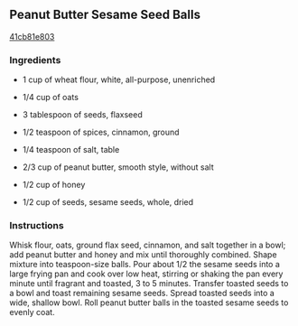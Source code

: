 ## Peanut Butter Sesame Seed Balls

[41cb81e803](http://allrecipes.com/recipe/peanut-butter-sesame-seed-balls/)

### Ingredients

 - 1 cup of wheat flour, white, all-purpose, unenriched

 - 1/4 cup of oats

 - 3 tablespoon of seeds, flaxseed

 - 1/2 teaspoon of spices, cinnamon, ground

 - 1/4 teaspoon of salt, table

 - 2/3 cup of peanut butter, smooth style, without salt

 - 1/2 cup of honey

 - 1/2 cup of seeds, sesame seeds, whole, dried

### Instructions

Whisk flour, oats, ground flax seed, cinnamon, and salt together in a bowl; add peanut butter and honey and mix until thoroughly combined. Shape mixture into teaspoon-size balls. Pour about 1/2 the sesame seeds into a large frying pan and cook over low heat, stirring or shaking the pan every minute until fragrant and toasted, 3 to 5 minutes. Transfer toasted seeds to a bowl and toast remaining sesame seeds. Spread toasted seeds into a wide, shallow bowl. Roll peanut butter balls in the toasted sesame seeds to evenly coat.